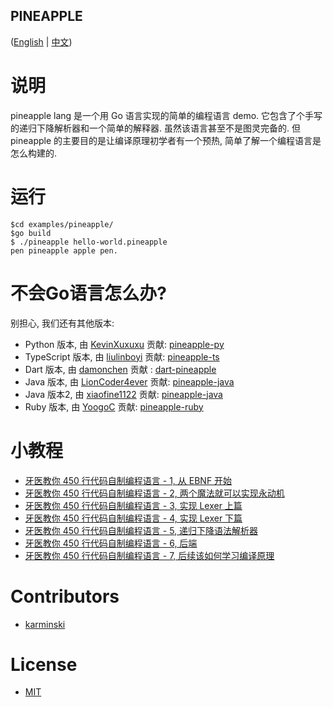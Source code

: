 PINEAPPLE
---------

([English](./README.md) | [中文](./README-zh-CN.md))


# 说明

pineapple lang 是一个用 Go 语言实现的简单的编程语言 demo. 它包含了个手写的递归下降解析器和一个简单的解释器. 虽然该语言甚至不是图灵完备的. 但 pineapple 的主要目的是让编译原理初学者有一个预热, 简单了解一个编程语言是怎么构建的.  


# 运行

```terminal
$cd examples/pineapple/
$go build
$ ./pineapple hello-world.pineapple
pen pineapple apple pen.

```


# 不会Go语言怎么办?

别担心, 我们还有其他版本:  

- Python 版本, 由 [KevinXuxuxu](https://github.com/KevinXuxuxu) 贡献: [pineapple-py](https://github.com/KevinXuxuxu/pineapple-py)
- TypeScript 版本, 由 [liulinboyi](https://github.com/liulinboyi) 贡献: [pineapple-ts](https://github.com/liulinboyi/pineapple-ts)
- Dart 版本, 由 [damonchen](https://github.com/damonchen) 贡献 : [dart-pineapple](https://github.com/damonchen/dart-pineapple)
- Java 版本, 由 [LionCoder4ever](https://github.com/LionCoder4ever) 贡献: [pineapple-java](https://github.com/LionCoder4ever/pineapple-java)
- Java 版本2, 由 [xiaofine1122](https://github.com/xiaofine1122) 贡献: [pineapple-java](https://github.com/xiaofine1122/pineapple-java)
- Ruby 版本, 由 [YoogoC](https://github.com/YoogoC) 贡献: [pineapple-ruby](https://github.com/YoogoC/pineapple-ruby)


# 小教程

- [牙医教你 450 行代码自制编程语言 - 1, 从 EBNF 开始](https://zhuanlan.zhihu.com/p/341405385)
- [牙医教你 450 行代码自制编程语言 - 2, 两个魔法就可以实现永动机](https://zhuanlan.zhihu.com/p/341532964)
- [牙医教你 450 行代码自制编程语言 - 3, 实现 Lexer 上篇](https://zhuanlan.zhihu.com/p/341840788)
- [牙医教你 450 行代码自制编程语言 - 4, 实现 Lexer 下篇](https://zhuanlan.zhihu.com/p/342036670)
- [牙医教你 450 行代码自制编程语言 - 5, 递归下降语法解析器](https://zhuanlan.zhihu.com/p/342333858)
- [牙医教你 450 行代码自制编程语言 - 6, 后端](https://zhuanlan.zhihu.com/p/342457860)
- [牙医教你 450 行代码自制编程语言 - 7, 后续该如何学习编译原理](https://zhuanlan.zhihu.com/p/342982862)


# Contributors

- [karminski](https://github.com/karminski)

# License

- [MIT](./LICENSE)
